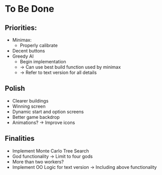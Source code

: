 # To Be Done
## Priorities:
* Minimax:
  * Properly calibrate
* Decent buttons
* Greedy AI
  * Begin implementation
  * -> Can use best build function used by minimax
  * -> Refer to text version for all details
## Polish
* Clearer buildings
* Winning screen
* Dynamic start and option screens
* Better game backdrop
* Animations? -> Improve icons
## Finalities
* Implement Monte Carlo Tree Search
* God functionality -> Limit to four gods
* More than two workers?
* Implement OO Logic for text version -> Including above functionality